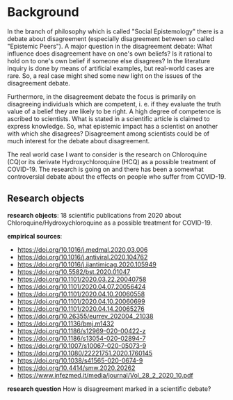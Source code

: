 # Background

In the branch of philosophy which is called "Social Epistemology" there is a debate about disagreement (especially disagreement between so called "Epistemic Peers"). A major question in the disagreement debate: What influence does disagreement have on one's own beliefs? Is it rational to hold on to one's own belief if someone else disagrees? In the literature inquiry is done by means of artificial examples, but real-world cases are rare. So, a real case might shed some new light on the issues of the disagreement debate.

Furthermore, in the disagreement debate the focus is primarily on disagreeing individuals which are competent, i. e. if they evaluate the truth value of a belief they are likely to be right. A high degree of competence is ascribed to scientists. What is stated in a scientific article is claimed to express knowledge. So, what epistemic impact has a scientist on another with which she disagrees?  Disagreement among scientists could be of much interest for the debate about disagreement.

The real world case I want to consider is the research on Chloroquine (CQ)or its derivate Hydroxychloroquine (HCQ) as a possible treatment of COVID-19. The research is going on and there has been a somewhat controversial debate about the effects on people who suffer from COVID-19.

## Research objects

**research objects**: 18 scientific publications from 2020 about Chloroquine/Hydroxychloroquine as a possible treatment for COVID-19.

**empirical sources**:

* https://doi.org/10.1016/j.medmal.2020.03.006
* https://doi.org/10.1016/j.antiviral.2020.104762
* https://doi.org/10.1016/j.ijantimicag.2020.105949
* https://doi.org/10.5582/bst.2020.01047
* https://doi.org/10.1101/2020.03.22.20040758
* https://doi.org/10.1101/2020.04.07.20056424
* https://doi.org/10.1101/2020.04.10.20060558
* https://doi.org/10.1101/2020.04.10.20060699
* https://doi.org/10.1101/2020.04.14.20065276
* https://doi.org/10.26355/eurrev_202004_21038
* https://doi.org/10.1136/bmj.m1432
* https://doi.org/10.1186/s12969-020-00422-z
* https://doi.org/10.1186/s13054-020-02894-7
* https://doi.org/10.1007/s10067-020-05073-9
* https://doi.org/10.1080/22221751.2020.1760145
* https://doi.org/10.1038/s41565-020-0674-9
* https://doi.org/10.4414/smw.2020.20262
* https://www.infezmed.it/media/journal/Vol_28_2_2020_10.pdf

**research question** How is disagreement marked in a scientific debate?

